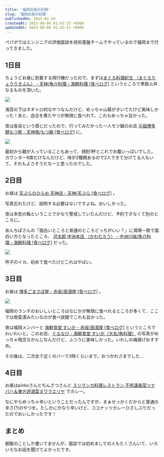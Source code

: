 ```yaml
---
title: '福岡出張の記録'
slug: '福岡出張の記録'
publishedOn: 2015-01-16
createdAt: 2015-08-06 01:43:33 +0900
updatedAt: 2015-08-06 01:43:33 +0900
---
```

ペパボではエンジニアの評価面談を技術基盤チームでやっているので福岡まで行ってきました。

## 1日目

ちょうどお昼に到着する飛行機だったので、まずは[まぐろ料理紀文 （まぐろりょうりきぶん） - 天神/魚介料理・海鮮料理 [食べログ]](https://tabelog.com/fukuoka/A4001/A400103/40000132/) というところで黒鉄火丼なるものを頂いた。

![](https://lh5.googleusercontent.com/pHR4Su_pDgGrn7jJhOxAI1HPxyRNVhJRWqvwx4tXq4Fv=w550-h412-p-no)

海苔の下はネギトロ的なやつなんだけど、めっちゃ山葵がきいてたけど美味しかった！あと、血合を煮たやつが無限に食べれて、これもめっちゃ旨かった。

夜は各自という感じだったので、行ってみたかった一人モツ鍋のお店 [元祖博多麺もつ屋 - 天神南/もつ鍋 [食べログ]](https://tabelog.com/fukuoka/A4001/A400103/40019367/) に。

![](https://lh6.googleusercontent.com/e_BikpR4cp8btd7gENKTRAkgI12mJ9k96BQV_gsxvK-T=w550-h412-p-no)

最初から麺が入っていることもあって、焼酎1杯とこれでお腹いっぱいでした。カウンター8席だけなんだけど、味が2種類あるので2人できて分けてる人もいて、それもよさそうだなーと思ったのでした。

## 2日目

お昼は [天ぷらのひらお 天神店 - 天神/天ぷら [食べログ]](https://tabelog.com/fukuoka/A4001/A400103/40004474/) 。

写真忘れたけど、説明する必要はないですよね。おいしかった。

夜は本気の鮨ということでかなり警戒していたんだけど、予約できなくて別のところに。

あんちぽさんの「面白いところと普通のところどっちがいい？」に満場一致で面白い方となったところ、 [河太郎 中洲本店 （かわたろう） - 中洲川端/魚介料理・海鮮料理 [食べログ]](https://tabelog.com/fukuoka/A4001/A400102/40000013/) だった。

![](https://lh3.googleusercontent.com/_fx_3jEAfjpwZ6z9dOotPU8w1U-8Q3agjTvVL-NztjpW=w550-h412-p-no)

呼子のイカ、初めて食べたけどこれはやばい。

## 3日目

お昼は [博多ごまさば屋 - 赤坂/居酒屋 [食べログ]](https://tabelog.com/fukuoka/A4001/A400104/40034751/) 。

![](https://lh3.googleusercontent.com/R0578oLTbqXx_5OTpcYMOnaxKZxjs2PvbA-qhRmN68Uz=w552-h414-p-no)

福岡のランチのおいしいところはなにかが無限に食べれるところが多くて、ここでは南蛮漬みたいなのが食べ放題でこれも旨かった。

夜は福岡メンバーと [海鮮食堂 すいか - 赤坂/居酒屋 [食べログ]](https://tabelog.com/fukuoka/A4001/A400104/40005328/) というところでわいわいと。このお店、[ぐるなび - 海鮮食堂 すいか（大名/魚料理）](https://r.gnavi.co.jp/f484200/) の写真がめっちゃ残念なかんじなんだけど、ふつうに美味しかった。いわしの梅揚げおすすめ。

その後は、二次会で近くのバーで3時くらいまで。おつかれさまでした…

## 4日目

お昼はpinkoさんとちんさつさんと [スリランカ料理レストラン 不思議香菜ツナパハ＆東方遊酒菜ヌワラエリヤ](https://www.hf.rim.or.jp/~tunapaha/) でカレー。

なにやらめっちゃ辛いということだったんですが、まぁせっかくだからと普通の辛さ(?)のやつを。たしかにかなり辛いけど、ココナッツカレーひさしぶりだったのでおいしかったです！

## まとめ

御飯のことしか書いてませんが、面談では初めましての人もたくさんいて、いろいろなお話を聞けてよかったです。

